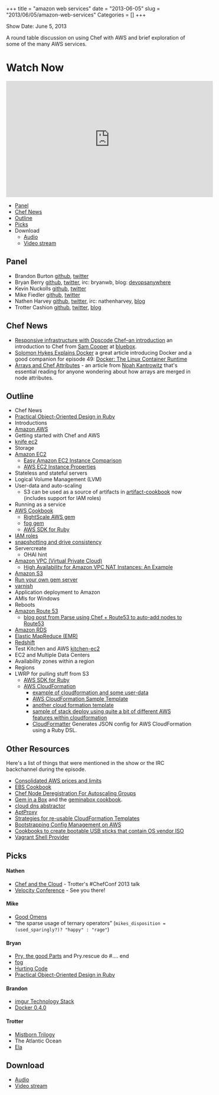+++
title = "amazon web services"
date = "2013-06-05"
slug = "2013/06/05/amazon-web-services"
Categories = []
+++

Show Date:  June 5, 2013

A round table discussion on using Chef with AWS and brief exploration of some of the many AWS services.

# Watch Now

<iframe width="560" height="315" src="http://www.youtube.com/embed/b8LXZMjVi1A" frameborder="0" allowfullscreen></iframe>

* [Panel](http://foodfightshow.org/2013/06/amazon-web-services.html#panel)
* [Chef News](http://foodfightshow.org/2013/06/amazon-web-services.html#news)
* [Outline](http://foodfightshow.org/2013/06/amazon-web-services.html#outline)
* [Picks](http://foodfightshow.org/2013/06/amazon-web-services.html#picks)
* Download
  * [Audio](http://traffic.libsyn.com/foodfight/FoodFightShow52-Chef_and_AWS.mp3)
  * [Video stream](http://www.youtube.com/watch?v=b8LXZMjVi1A)


Panel<a name="panel"></a>
-----
* Brandon Burton [github](http://github.com/solarce), [twitter](https://twitter.com/solarce)
* Bryan Berry [github](http://github.com/bryanwb), [twitter](http://twitter.com/bryanwb), irc: bryanwb, blog: [devopsanywhere](http://devopsanywhere.blogspot.com)
* Kevin Nuckolls [github](https://github.com/knuckolls), [twitter](https://twitter.com/knuckolls)
* Mike Fiedler [github](http://github.com/miketheman), [twitter](http://twitter.com/mikefiedler)
* Nathen Harvey [github](http://github.com/nathenharvey), [twitter](http://twitter.com/nathenharvey), irc: nathenharvey, [blog](http://nathenharvey.com)
* Trotter Cashion [github](http://github.com/trotter), [twitter](http://twitter.com/cashion), [blog](http://trottercashion.com)

<!-- more -->

Chef News<a name="news"></a>
---------

* [Responsive infrastructure with Opscode Chef–an introduction](https://www.bluebox.net/about/blog/2013/06/responsive-infrastructure-with-opscode-chef-an-introduction/) an introduction to Chef from [Sam Cooper](https://github.com/sandfish8) at [bluebox](https://www.bluebox.net/).
* [Solomon Hykes Explains Docker](http://www.activestate.com/blog/2013/06/solomon-hykes-explains-docker) a great article introducing Docker and a good companion for episode 49:  [Docker: The Linux Container Runtime](http://foodfightshow.org/2013/04/docker-the-linux-container-runtime.html)
* [Arrays and Chef Attributes](https://coderanger.net/2013/06/arrays-and-chef/) - an article from [Noah Kantrowitz](https://twitter.com/kantrn) that's essential reading for anyone wondering about how arrays are merged in node attributes.

Outline<a name="outline"></a>
-------

* Chef News
* [Practical Object-Oriented Design in Ruby](http://www.poodr.info/)
* Introductions
* [Amazon AWS](http://aws.amazon.com/)
* Getting started with Chef and AWS
* [knife ec2](http://docs.opscode.com/plugin_knife_ec2.html)
* Storage
* [Amazon EC2](http://aws.amazon.com/ec2/)
  * [Easy Amazon EC2 Instance Comparison](http://www.ec2instances.info/)
  * [AWS EC2 Instance Properties](http://docs.aws.amazon.com/AWSCloudFormation/latest/UserGuide/aws-properties-ec2-instance.html)
* Stateless and stateful servers
* Logical Volume Management (LVM)
* User-data and auto-scaling
  * S3 can be used as a source of artifacts in [artifact-cookbook](http://ckbk.it/artifact) now (includes support for IAM roles)
* Running as a service
* [AWS Cookbook](http://ckbk.it/aws)
  * [RightScale AWS gem](http://rubygems.org/gems/right_aws)
  * [fog gem](http://rubygems.org/gems/fog)
  * [AWS SDK for Ruby](http://aws.amazon.com/sdkforruby/)
* [IAM roles](http://aws.typepad.com/aws/2012/06/iam-roles-for-ec2-instances-simplified-secure-access-to-aws-service-apis-from-ec2.html)
* [snapshotting and drive consistency](https://gist.github.com/anthroprose/9a1b3b7dbf3218578bcb)
* Servercreate
  * OHAI hint
* [Amazon VPC (Virtual Private Cloud)](http://aws.amazon.com/vpc/)
  * [High Availability for Amazon VPC NAT Instances: An Example](http://aws.amazon.com/articles/2781451301784570)
* [Amazon S3](http://aws.amazon.com/s3/)
* [Run your own gem server](http://guides.rubygems.org/run-your-own-gem-server/)
 * [varnish](https://github.com/opscode-cookbooks/varnish)
* Application deployment to Amazon
* AMIs for Windows
* Reboots
* [Amazon Route 53](http://aws.amazon.com/route53/)
  * [blog post from Parse using Chef + Route53 to auto-add nodes to Route53](http://blog.parse.com/2013/02/28/working-with-hostnames-in-a-dynamically-scaled-environment/)
* [Amazon RDS](http://aws.amazon.com/rds/)
* [Elastic MapReduce (EMR)](http://aws.amazon.com/elasticmapreduce/)
* [Redshift](http://aws.amazon.com/redshift/)
* Test Kitchen and AWS
  [kitchen-ec2](https://github.com/opscode/kitchen-ec2)
* EC2 and Multiple Data Centers
 * Availability zones within a region
 * Regions
* LWRP for pulling stuff from S3
  * [AWS SDK for Ruby](http://aws.amazon.com/sdkforruby/)
  * [AWS CloudFormation](http://aws.amazon.com/cloudformation/)
    * [example of cloudformation and some user-data](https://gist.github.com/solarce/5716564)
    * [AWS CloudFormation Sample Template](https://s3.amazonaws.com/cloudformation-templates-us-east-1/multi-tier-web-app-in-vpc.template)
    * [another cloud formation template](http://www.unixdaemon.net/stack-template.json)
    * [sample of stack deploy using quite a bit of different AWS features within cloudformation](https://gist.github.com/anthroprose/b3c7f4e0771abcfefef5)
    * [CloudFormatter](https://github.com/songkick/cloud_formatter) Generates JSON config for AWS CloudFormation using a Ruby DSL.

## Other Resources

Here's a list of things that were mentioned in the show or the IRC backchannel during the episode.

* [Consolidated AWS prices and limits](http://www.awsnow.info/)
* [EBS Cookbook](http://ckbk.it/ebs)
* [Chef Node Deregistration For Autoscaling Groups](http://www.nuvolecomputing.com/2012/07/02/chef-node-de-registration-for-autoscaling-groups/)
* [Gem in a Box](https://github.com/cwninja/geminabox) and the [geminabox cookbook](http://community.opscode.com/cookbooks/geminabox).
* [cloud dns abstractor](https://github.com/Netflix/denominator)
* [AptProxy](https://help.ubuntu.com/community/AptProxy)
* [Strategies for re-usable CloudFormation Templates](http://awsadvent.tumblr.com/post/38685647817/strategies-reusable-cfn-templates)
* [Bootstrapping Config Management on AWS](http://awsadvent.tumblr.com/post/37773106407/bootstrap-cfg-mgmt-aws)
* [Cookbooks to create bootable USB sticks that contain OS vendor ISO](https://github.com/ii-cookbooks/ii-usb)
* [Vagrant Shell Provider](https://github.com/destructuring/vagrant-shell)

Picks
-----
#### Nathen
* [Chef and the Cloud](http://www.opscode.com/blog/chefconf-talks/chef-and-the-cloud-trotter-cashion/) - Trotter's #ChefConf 2013 talk
* [Velocity Conference](http://velocityconf.com/) - See you there!

#### Mike
* [Good Omens](http://books.google.com/books/about/Good_Omens.html?id=B7FL6zzN_FsC)
*  “the sparse usage of ternary operators” (`mikes_disposition = (used_sparingly?)? "happy" : "rage"`)

#### Bryan 
* [Pry, the good Parts](http://www.confreaks.com/videos/2467-railsconf2013-pry-the-good-parts)
and Pry.rescue do #.... end
* [fog](http://fog.io)
* [Hurting Code](http://www.youtube.com/watch?v=L_z5oqPrDWY)
* [Practical Object-Oriented Design in Ruby](http://www.poodr.info/)

#### Brandon
* [imgur Technology Stack](http://imgur.com/blog/2013/06/04/tech-tuesday-our-technology-stack/)
* [Docker 0.4.0](https://github.com/dotcloud/docker/wiki/Docker-0.4.0-release-note,-June-3-2013)
 
#### Trotter
* [Mistborn Trilogy](http://www.goodreads.com/book/show/6604209-mistborn-trilogy-boxed-set)
* The Atlantic Ocean
* [Ela](http://elaphilly.com/)

Download
--------
* [Audio](http://traffic.libsyn.com/foodfight/FoodFightShow52-Chef_and_AWS.mp3)
* [Video stream](http://www.youtube.com/watch?v=b8LXZMjVi1A)
